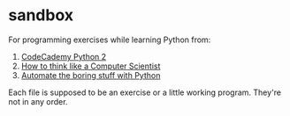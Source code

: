 # sandbox
For programming exercises while learning Python from: 
1. [CodeCademy Python 2](https://www.codecademy.com/learn/learn-python)
1. [How to think like a Computer Scientist](https://runestone.academy/runestone/books/published/thinkcspy/index.html)
1. [Automate the boring stuff with Python](https://automatetheboringstuff.com/2e/chapter1/)

Each file is supposed to be an exercise or a little working program. They're not in any order. 
